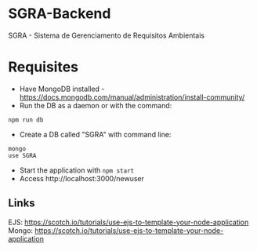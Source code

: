 # SGRA-Backend
SGRA - Sistema de Gerenciamento de Requisitos Ambientais

# Requisites
* Have MongoDB installed - https://docs.mongodb.com/manual/administration/install-community/
* Run the DB as a daemon or with the command:
```
npm run db
```
* Create a DB called "SGRA" with command line:
```
mongo
use SGRA
```

* Start the application with `npm start`
* Access http://localhost:3000/newuser

## Links

EJS: https://scotch.io/tutorials/use-ejs-to-template-your-node-application
Mongo: https://scotch.io/tutorials/use-ejs-to-template-your-node-application